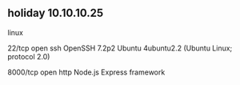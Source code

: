 ## holiday 10.10.10.25

linux

22/tcp   open  ssh     OpenSSH 7.2p2 Ubuntu 4ubuntu2.2 \(Ubuntu Linux; protocol 2.0\)

8000/tcp open  http    Node.js Express framework



